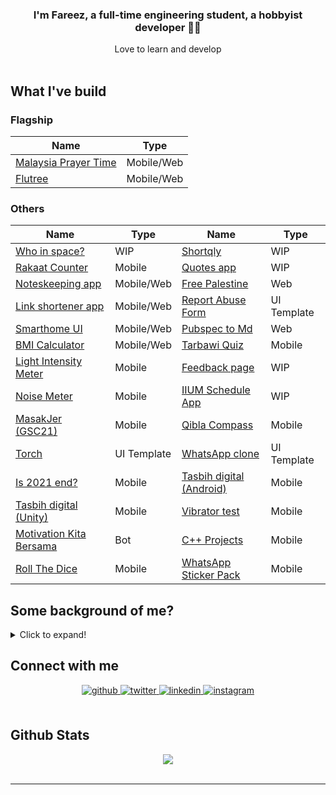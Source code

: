 ### <div align="center">I'm Fareez, a full-time engineering student, a hobbyist developer 👨‍💻 </div>

<div align="center">Love to learn and develop</div>

<br/>

## What I've build

### Flagship

| Name                                                                          | Type       |
| ----------------------------------------------------------------------------- | ---------- |
| [Malaysia Prayer Time](https://github.com/iqfareez/app_waktu_solat_malaysia/) | Mobile/Web |
| [Flutree](https://github.com/iqfareez/linktree-clone-flutter)                 | Mobile/Web |

### Others

| Name                                                                                 | Type        | Name                                                                                  | Type        |
| ------------------------------------------------------------------------------------ | ----------- | ------------------------------------------------------------------------------------- | ----------- |
| [Who in space?](https://github.com/iqfareez/people_in_space)                         | WIP         | [Shortqly](https://github.com/iqfareez/shortqly)                                      | WIP         |
| [Rakaat Counter](https://github.com/iqfareez/rakaat_counter)                         | Mobile      | [Quotes app](https://github.com/iqfareez/flutter_quotes)                              | WIP         |
| [Noteskeeping app](https://github.com/iqfareez/flutnotes)                            | Mobile/Web  | [Free Palestine](https://github.com/iqfareez/free_palestine)                          | Web         |
| [Link shortener app](https://github.com/iqfareez/shortqly)                           | Mobile/Web  | [Report Abuse Form](https://github.com/iqfareez/google_report_abuse)                  | UI Template  |
| [Smarthome UI](https://github.com/iqfareez/smarthome_ui_flutter)                     | Mobile/Web  | [Pubspec to Md](https://github.com/iqfareez/pubspec_to_md)                            | Web         |
| [BMI Calculator](https://github.com/iqfareez/bmi_calculator-Flutter)                 | Mobile/Web  | [Tarbawi Quiz](https://github.com/iqfareez/Tarbawi-2.0-quiz-Unity)                    | Mobile      |
| [Light Intensity Meter](https://github.com/iqfareez/light_lux_flutter)               | Mobile      | [Feedback page](https://github.com/iqfareez/flutter_feedback_ui_by_neecoder_x)        | WIP         |
| [Noise Meter](https://github.com/iqfareez/noise_meter_flutter)                       | Mobile      | [IIUM Schedule App](https://github.com/iqfareez/flutter_iium_schedule)                | WIP         |
| [MasakJer (GSC21)](https://github.com/iqfareez/flutter_sc_masakjer)                  | Mobile      | [Qibla Compass](https://github.com/iqfareez/qiblah_flutter)                           | Mobile      |
| [Torch](https://github.com/iqfareez/flut_torch)                                      | UI Template | [WhatsApp clone](https://github.com/iqfareez/wa_clone_ui_flutter)                     | UI Template |
| [Is 2021 end?](https://github.com/iqfareez/Is-2020-end)                              | Mobile      | [Tasbih digital (Android)](https://github.com/iqfareez/Tasbih-Digital-Android)        | Mobile      |
| [Tasbih digital (Unity)](https://github.com/iqfareez/Tasbih-Digital-Unity)           | Mobile      | [Vibrator test](https://github.com/iqfareez/Vibrator-PhoneTest-Unity)                 | Mobile      |
| [Motivation Kita Bersama](https://github.com/iqfareez/motivation-quote-bot-Telegram) | Bot         | [C++ Projects](https://github.com/iqfareez/cpp_Project)                               | Mobile      |
| [Roll The Dice](https://github.com/iqfareez/Roll-Dice-Unity)                         | Mobile      | [WhatsApp Sticker Pack](https://github.com/iqfareez/Android-my-WhatsApp-Sticker) | Mobile      |

## Some background of me?

<details>
    <summary>Click to expand!</summary>

Alright here we go:

- First programming language that I learn is javascript when I was in primary-secondary school [iirc](https://www.dictionary.com/browse/iirc#:~:text=IIRC%20is%20an%20internet%20abbreviation,not%20be%20100%25%20sure%20of.). That time I just get access to Internet so I stumble scross [Khan Academy](https://www.khanacademy.org/) where I started learning math and programming. I didn't manage to finish the whole course because it's boring hahahah
- In form 4, when I in MRSM, we have subject called Computer Science iirc. We learn on Visual Basic .NET. Subjek paling favourite tapi kelas seminggu sekali je, pastu kdg2 cikgu tk masuk arghdgh. Lps tu cikgu ganti amik alih. Lagi pishangg hahaa.
- In CFS / Asasi IIUM, we learn C. Then, in first year degree we learn C++. Dua2 ni menarik and markah alhamdulillah gempak hhaha
- My first app was [Malaysian WhatsApp Sticker packs](https://play.google.com/store/apps/details?id=com.sticker.WAMalaysianStickers).Urm, why that app? At that time, I have 0 knowledge of Android (native) app development. Still, WhatsApp has its official [source code](https://github.com/WhatsApp/stickers), so I yoink the code, replaces all assets, and boom. Yea, that my first baby step in development.
- I am also starting Unity game development after watching [Dani's video](https://www.youtube.com/watch?v=HPmD9I2b7L8). I feel like, "Waa, that's cool." And yea, I found many tutorials online that keep boosting my motivation into development. I released quite a few apps with Unity (yea, apps, not games, hehe). The sad part is now I'm stopped developing with Unity. Perhaps one day I'll come back, who knows.
- Ok far, I developed most of my apps in Flutter. So, why I choose [Flutter](https://flutter.dev/)? Tbh idk. Perhaps Flutter community in growing fast. Peoples start using it so why don't I try it, right? Things Flutter can do over native is ability to publish app for multiple platforms, eg: Android, Web and Desktop. I consider Flutter and Dart is quite easy to learmn and it is definitely suitable for beginner.
- I wouldn't say I liked web development that much; to be honest, it is somewhat dull and hard to learn for me. Nah, I'm unsure about it. It has a wide-range to tech stack used right now (Tailwinds, bootstrap, vue bla bla). Right now I'm following this [tutorial](https://www.youtube.com/playlist?list=PLC3y8-rFHvwgg3vaYJgHGnModB54rxOk3) on React.
- So what next? Currently busy in doing assignments/homeworks 😅

  </details>

## Connect with me

<div align="center">
<a href="https://github.com/iqfareez" target="_blank">
<img src=https://img.shields.io/badge/github-%2324292e.svg?&style=for-the-badge&logo=github&logoColor=white alt=github style="margin-bottom: 5px;" />
</a>
<a href="https://twitter.com/iqfareez" target="_blank">
<img src=https://img.shields.io/badge/twitter-%2300acee.svg?&style=for-the-badge&logo=twitter&logoColor=white alt=twitter style="margin-bottom: 5px;" />
</a>
<a href="https://linkedin.com/in/iqfareez" target="_blank">
<img src=https://img.shields.io/badge/linkedin-%231E77B5.svg?&style=for-the-badge&logo=linkedin&logoColor=white alt=linkedin style="margin-bottom: 5px;" />
</a>
<a href="https://instagram.com/iqfareez" target="_blank">
<img src=https://img.shields.io/badge/instagram-%23000000.svg?&style=for-the-badge&logo=instagram&logoColor=white alt=instagram style="margin-bottom: 5px;" />
</a>  
</div>

<br/>

## Github Stats

<div align="center"><img src="https://github-readme-stats.vercel.app/api?username=iqfareez&show_icons=true&count_private=true" align="center" /></div>
<br />

---

<!-- <div align="center">Generated using <a href="https://profilinator.rishav.dev/" target="_blank">Github Profilinator</a></div> -->
